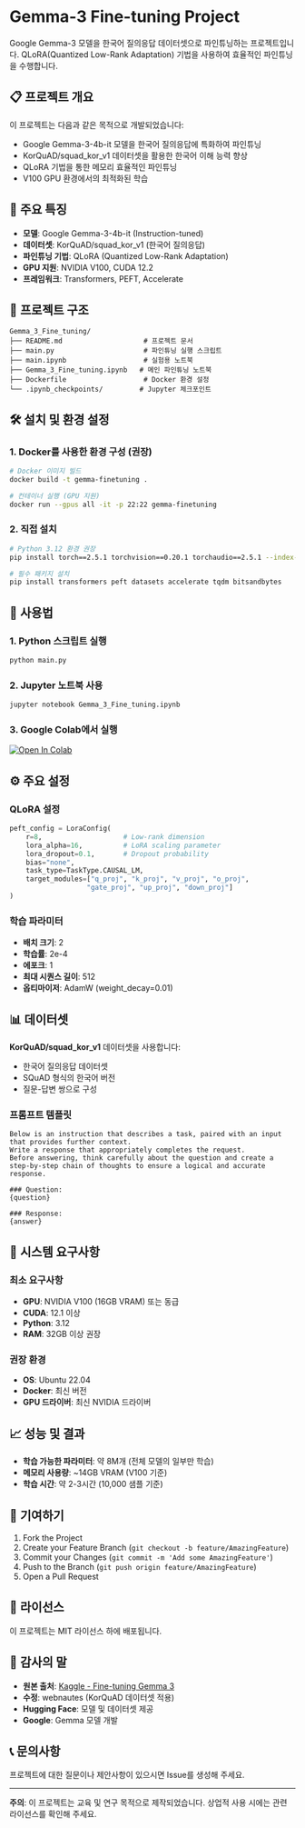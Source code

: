 # Gemma-3 Fine-tuning Project

Google Gemma-3 모델을 한국어 질의응답 데이터셋으로 파인튜닝하는 프로젝트입니다. QLoRA(Quantized Low-Rank Adaptation) 기법을 사용하여 효율적인 파인튜닝을 수행합니다.

## 📋 프로젝트 개요

이 프로젝트는 다음과 같은 목적으로 개발되었습니다:
- Google Gemma-3-4b-it 모델을 한국어 질의응답에 특화하여 파인튜닝
- KorQuAD/squad_kor_v1 데이터셋을 활용한 한국어 이해 능력 향상
- QLoRA 기법을 통한 메모리 효율적인 파인튜닝
- V100 GPU 환경에서의 최적화된 학습

## 🚀 주요 특징

- **모델**: Google Gemma-3-4b-it (Instruction-tuned)
- **데이터셋**: KorQuAD/squad_kor_v1 (한국어 질의응답)
- **파인튜닝 기법**: QLoRA (Quantized Low-Rank Adaptation)
- **GPU 지원**: NVIDIA V100, CUDA 12.2
- **프레임워크**: Transformers, PEFT, Accelerate

## 📁 프로젝트 구조

```
Gemma_3_Fine_tuning/
├── README.md                    # 프로젝트 문서
├── main.py                      # 파인튜닝 실행 스크립트
├── main.ipynb                   # 실험용 노트북
├── Gemma_3_Fine_tuning.ipynb   # 메인 파인튜닝 노트북
├── Dockerfile                   # Docker 환경 설정
└── .ipynb_checkpoints/         # Jupyter 체크포인트
```

## 🛠️ 설치 및 환경 설정

### 1. Docker를 사용한 환경 구성 (권장)

```bash
# Docker 이미지 빌드
docker build -t gemma-finetuning .

# 컨테이너 실행 (GPU 지원)
docker run --gpus all -it -p 22:22 gemma-finetuning
```

### 2. 직접 설치

```bash
# Python 3.12 환경 권장
pip install torch==2.5.1 torchvision==0.20.1 torchaudio==2.5.1 --index-url https://download.pytorch.org/whl/cu121

# 필수 패키지 설치
pip install transformers peft datasets accelerate tqdm bitsandbytes
```

## 🎯 사용법

### 1. Python 스크립트 실행

```bash
python main.py
```

### 2. Jupyter 노트북 사용

```bash
jupyter notebook Gemma_3_Fine_tuning.ipynb
```

### 3. Google Colab에서 실행

[![Open In Colab](https://colab.research.google.com/assets/colab-badge.svg)](https://colab.research.google.com/github/100milliongold/Gemma_3_Fine_tuning/blob/main/Gemma_3_Fine_tuning.ipynb)

## ⚙️ 주요 설정

### QLoRA 설정
```python
peft_config = LoraConfig(
    r=8,                    # Low-rank dimension
    lora_alpha=16,          # LoRA scaling parameter
    lora_dropout=0.1,       # Dropout probability
    bias="none",
    task_type=TaskType.CAUSAL_LM,
    target_modules=["q_proj", "k_proj", "v_proj", "o_proj", 
                   "gate_proj", "up_proj", "down_proj"]
)
```

### 학습 파라미터
- **배치 크기**: 2
- **학습률**: 2e-4
- **에포크**: 1
- **최대 시퀀스 길이**: 512
- **옵티마이저**: AdamW (weight_decay=0.01)

## 📊 데이터셋

**KorQuAD/squad_kor_v1** 데이터셋을 사용합니다:
- 한국어 질의응답 데이터셋
- SQuAD 형식의 한국어 버전
- 질문-답변 쌍으로 구성

### 프롬프트 템플릿
```
Below is an instruction that describes a task, paired with an input that provides further context.
Write a response that appropriately completes the request.
Before answering, think carefully about the question and create a step-by-step chain of thoughts to ensure a logical and accurate response.

### Question:
{question}

### Response:
{answer}
```

## 🔧 시스템 요구사항

### 최소 요구사항
- **GPU**: NVIDIA V100 (16GB VRAM) 또는 동급
- **CUDA**: 12.1 이상
- **Python**: 3.12
- **RAM**: 32GB 이상 권장

### 권장 환경
- **OS**: Ubuntu 22.04
- **Docker**: 최신 버전
- **GPU 드라이버**: 최신 NVIDIA 드라이버

## 📈 성능 및 결과

- **학습 가능한 파라미터**: 약 8M개 (전체 모델의 일부만 학습)
- **메모리 사용량**: ~14GB VRAM (V100 기준)
- **학습 시간**: 약 2-3시간 (10,000 샘플 기준)

## 🤝 기여하기

1. Fork the Project
2. Create your Feature Branch (`git checkout -b feature/AmazingFeature`)
3. Commit your Changes (`git commit -m 'Add some AmazingFeature'`)
4. Push to the Branch (`git push origin feature/AmazingFeature`)
5. Open a Pull Request

## 📝 라이선스

이 프로젝트는 MIT 라이선스 하에 배포됩니다.

## 🙏 감사의 말

- **원본 출처**: [Kaggle - Fine-tuning Gemma 3](https://www.kaggle.com/code/kingabzpro/fine-tuning-gemma-3-finq-a-reasoning)
- **수정**: webnautes (KorQuAD 데이터셋 적용)
- **Hugging Face**: 모델 및 데이터셋 제공
- **Google**: Gemma 모델 개발

## 📞 문의사항

프로젝트에 대한 질문이나 제안사항이 있으시면 Issue를 생성해 주세요.

---

**주의**: 이 프로젝트는 교육 및 연구 목적으로 제작되었습니다. 상업적 사용 시에는 관련 라이선스를 확인해 주세요.